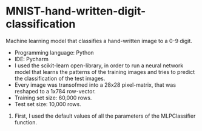 # MNIST-hand-written-digit-classification
Machine learning model that classifies a hand-written image to a 0-9 digit.
- Programming language: Python
- IDE: Pycharm
- I used the scikit-learn open-library, in order to run a neural network model that learns the patterns of the training images and tries to predict the classification of the test images.
- Every image was transofmed into a 28x28 pixel-matrix, that was reshaped to a 1x784 row-vector.
- Training set size: 60,000 rows.
- Test set size: 10,000 rows.

1. First, I used the default values of all the parameters of the MLPClassifier function.
